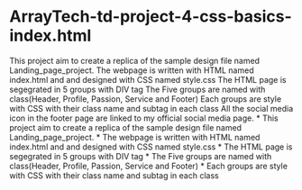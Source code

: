 # ArrayTech-td-project-4-css-basics-index.html
This project aim to create a replica of the sample design file named Landing_page_project.
The webpage is written with HTML named index.html and and designed with CSS named style.css
The HTML page is segegrated in 5 groups with DIV tag
The Five groups are named with class(Header, Profile, Passion, Service and Footer)
Each groups are style with CSS with their class name and subtag in each class
All the social media icon in the footer page are linked to my official social media page.
    * This project aim to create a replica of the sample design file named Landing_page_project.
    * The webpage is written with HTML named index.html and and designed with CSS named style.css
    * The HTML page is segegrated in 5 groups with DIV tag
    * The Five groups are named with class(Header, Profile, Passion, Service and Footer)
    * Each groups are style with CSS with their class name and subtag in each class